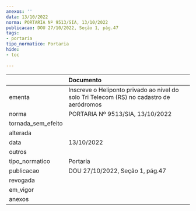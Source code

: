 ```yaml
---
anexos: ''
data: 13/10/2022
norma: PORTARIA Nº 9513/SIA, 13/10/2022
publicacao: DOU 27/10/2022, Seção 1, pág.47
tags:
- portaria
tipo_normatico: Portaria
hide: 
- toc 
 
---
```


|                    | Documento                                                                                |
|:-------------------|:-----------------------------------------------------------------------------------------|
| ementa             | Inscreve o Heliponto privado ao nível do solo Tri Telecom (RS) no cadastro de aeródromos |
| norma              | PORTARIA Nº 9513/SIA, 13/10/2022                                                         |
| tornada_sem_efeito |                                                                                          |
| alterada           |                                                                                          |
| data               | 13/10/2022                                                                               |
| outros             |                                                                                          |
| tipo_normatico     | Portaria                                                                                 |
| publicacao         | DOU 27/10/2022, Seção 1, pág.47                                                          |
| revogada           |                                                                                          |
| em_vigor           |                                                                                          |
| anexos             |                                                                                          |